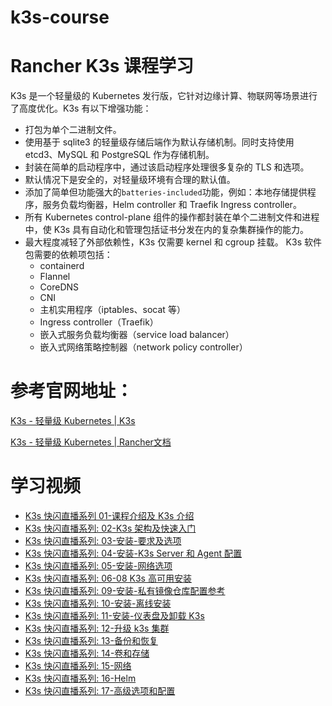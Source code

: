 # k3s-course
# Rancher K3s 课程学习

K3s 是一个轻量级的 Kubernetes 发行版，它针对边缘计算、物联网等场景进行了高度优化。K3s 有以下增强功能：

- 打包为单个二进制文件。
- 使用基于 sqlite3 的轻量级存储后端作为默认存储机制。同时支持使用 etcd3、MySQL 和 PostgreSQL 作为存储机制。
- 封装在简单的启动程序中，通过该启动程序处理很多复杂的 TLS 和选项。
- 默认情况下是安全的，对轻量级环境有合理的默认值。
- 添加了简单但功能强大的`batteries-included`功能，例如：本地存储提供程序，服务负载均衡器，Helm controller 和 Traefik Ingress controller。
- 所有 Kubernetes control-plane 组件的操作都封装在单个二进制文件和进程中，使 K3s 具有自动化和管理包括证书分发在内的复杂集群操作的能力。
- 最大程度减轻了外部依赖性，K3s 仅需要 kernel 和 cgroup 挂载。 K3s 软件包需要的依赖项包括：
  - containerd
  - Flannel
  - CoreDNS
  - CNI
  - 主机实用程序（iptables、socat 等）
  - Ingress controller（Traefik）
  - 嵌入式服务负载均衡器（service load balancer）
  - 嵌入式网络策略控制器（network policy controller）
  
# 参考官网地址：

  [K3s - 轻量级 Kubernetes | K3s](https://docs.k3s.io/zh/)

  [K3s - 轻量级 Kubernetes | Rancher文档](http://docs.rancher.cn/docs/k3s/_index)

# 学习视频

- [K3s 快闪直播系列 01-课程介绍及 K3s 介绍](https://www.bilibili.com/video/BV1yR4y1g7Ud)
- [K3s 快闪直播系列: 02-K3s 架构及快速入门](https://www.bilibili.com/video/BV14u411m7YT)
- [K3s 快闪直播系列: 03-安装-要求及选项](https://www.bilibili.com/video/BV1Gu411m7vx)
- [K3s 快闪直播系列: 04-安装-K3s Server 和 Agent 配置](https://www.bilibili.com/video/BV1du41127YC)
- [K3s 快闪直播系列: 05-安装-网络选项](https://www.bilibili.com/video/BV1uR4y1M7Nm)
- [K3s 快闪直播系列: 06-08 K3s 高可用安装](https://www.bilibili.com/video/BV1c3411Y7mM)
- [K3s 快闪直播系列: 09-安装-私有镜像仓库配置参考](https://www.bilibili.com/video/BV16m4y1U7LS)
- [K3s 快闪直播系列: 10-安装-离线安装](https://www.bilibili.com/video/BV1Q44y157LM)
- [K3s 快闪直播系列: 11-安装-仪表盘及卸载 K3s](https://www.bilibili.com/video/BV1SL4y1b7g7)
- [K3s 快闪直播系列: 12-升级 k3s 集群](https://www.bilibili.com/video/BV16R4y1g77f)
- [K3s 快闪直播系列: 13-备份和恢复](https://www.bilibili.com/video/BV1Dm4y1U7fw)
- [K3s 快闪直播系列: 14-卷和存储](https://www.bilibili.com/video/BV19r4y1v7UT)
- [K3s 快闪直播系列: 15-网络](https://www.bilibili.com/video/BV1tZ4y1f7Bb)
- [K3s 快闪直播系列: 16-Helm](https://www.bilibili.com/video/BV1wS4y1773w)
- [K3s 快闪直播系列: 17-高级选项和配置](https://www.bilibili.com/video/BV1cS4y177Lt)
